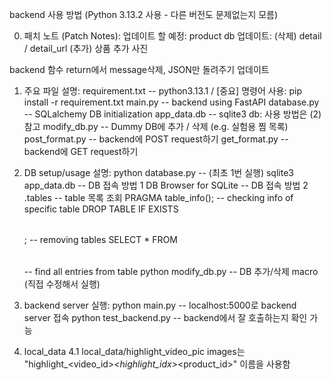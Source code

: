 backend 사용 방법 (Python 3.13.2 사용 - 다른 버전도 문제없는지 모름)

0. 패치 노트 (Patch Notes):
업데이트 할 예정:
product db 업데이트:
    (삭제) detail / detail_url
    (추가) 상품 추가 사진

backend 함수 return에서 message삭제, JSON만 돌려주기 업데이트

1. 주요 파일 설명:
requirement.txt -- python3.13.1 / 
[중요] 명령어 사용: pip install -r requirement.txt
main.py         -- backend using FastAPI
database.py     -- SQLalchemy DB initialization 
app_data.db     -- sqlite3 db: 사용 방법은 (2) 참고
modify_db.py    -- Dummy DB에 추가 / 삭제 (e.g. 실험용 찜 목록)
post_format.py  -- backend에 POST request하기
get_format.py   -- backend에 GET request하기

2. DB setup/usage 설명:
python database.py                   -- (최초 1번 실행)
sqlite3 app_data.db                  -- DB 접속 방법 1
DB Browser for SQLite                -- DB 접속 방법 2
.tables                              -- table 목록 조회
PRAGMA table_info(<table>);          -- checking info of specific table
DROP TABLE IF EXISTS <table>;        -- removing tables
SELECT * FROM <table>                -- find all entries from table
python modify_db.py                  -- DB 추가/삭제 macro (직접 수정해서 실행)

3. backend server 실행:
python main.py -- localhost:5000로 backend server 접속
python test_backend.py -- backend에서 잘 호출하는지 확인 가능

4. local_data
4.1 local_data/highlight_video_pic
images는 "highlight_<video_id>_<highlight_idx>_<product_id>" 이름을 사용함

